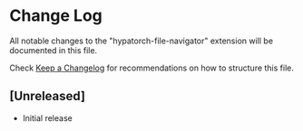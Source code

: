 # Change Log

All notable changes to the "hypatorch-file-navigator" extension will be documented in this file.

Check [Keep a Changelog](http://keepachangelog.com/) for recommendations on how to structure this file.

## [Unreleased]

- Initial release